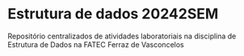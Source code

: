# Estrutura de dados 20242SEM
Repositório centralizados de atividades laboratoriais na disciplina de Estrutura de Dados na FATEC Ferraz de Vasconcelos
